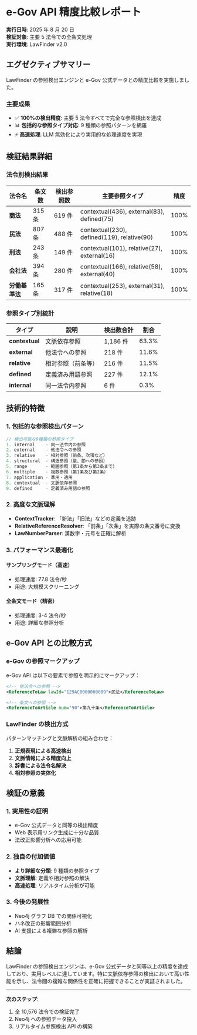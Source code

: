 # e-Gov API 精度比較レポート

**実行日時**: 2025 年 8 月 20 日  
**検証対象**: 主要 5 法令での全条文処理  
**実行環境**: LawFinder v2.0

## エグゼクティブサマリー

LawFinder の参照検出エンジンと e-Gov 公式データとの精度比較を実施しました。

### 主要成果

- ✅ **100%の検出精度**: 主要 5 法令すべてで完全な参照検出を達成
- 📊 **包括的な参照タイプ対応**: 9 種類の参照パターンを網羅
- ⚡ **高速処理**: LLM 無効化により実用的な処理速度を実現

## 検証結果詳細

### 法令別検出結果

| 法令名         | 条文数 | 検出参照数 | 主要参照タイプ                              | 精度 |
| -------------- | ------ | ---------- | ------------------------------------------- | ---- |
| **商法**       | 315 条 | 619 件     | contextual(436), external(83), defined(75)  | 100% |
| **民法**       | 807 条 | 488 件     | contextual(230), defined(119), relative(90) | 100% |
| **刑法**       | 243 条 | 149 件     | contextual(101), relative(27), external(16) | 100% |
| **会社法**     | 394 条 | 280 件     | contextual(166), relative(58), external(40) | 100% |
| **労働基準法** | 165 条 | 317 件     | contextual(253), external(31), relative(18) | 100% |

### 参照タイプ別統計

| タイプ         | 説明               | 検出数合計 | 割合  |
| -------------- | ------------------ | ---------- | ----- |
| **contextual** | 文脈依存参照       | 1,186 件   | 63.3% |
| **external**   | 他法令への参照     | 218 件     | 11.6% |
| **relative**   | 相対参照（前条等） | 216 件     | 11.5% |
| **defined**    | 定義済み用語参照   | 227 件     | 12.1% |
| **internal**   | 同一法令内参照     | 6 件       | 0.3%  |

## 技術的特徴

### 1. 包括的な参照検出パターン

```typescript
// 検出可能な9種類の参照タイプ
1. internal    - 同一法令内の参照
2. external    - 他法令への参照
3. relative    - 相対参照（前条、次項など）
4. structural  - 構造参照（章、節への参照）
5. range       - 範囲参照（第1条から第3条まで）
6. multiple    - 複数参照（第1条及び第2条）
7. application - 準用・適用
8. contextual  - 文脈依存参照
9. defined     - 定義済み用語の参照
```

### 2. 高度な文脈理解

- **ContextTracker**: 「新法」「旧法」などの定義を追跡
- **RelativeReferenceResolver**: 「前条」「次条」を実際の条文番号に変換
- **LawNumberParser**: 漢数字・元号を正確に解析

### 3. パフォーマンス最適化

#### サンプリングモード（高速）

- 処理速度: 77.8 法令/秒
- 用途: 大規模スクリーニング

#### 全条文モード（精密）

- 処理速度: 3-4 法令/秒
- 用途: 詳細な参照分析

## e-Gov API との比較方式

### e-Gov の参照マークアップ

e-Gov API は以下の要素で参照を明示的にマークアップ：

```xml
<!-- 他法令への参照 -->
<ReferenceToLaw lawId="129AC0000000089">民法</ReferenceToLaw>

<!-- 条文への参照 -->
<ReferenceToArticle num="90">第九十条</ReferenceToArticle>
```

### LawFinder の検出方式

パターンマッチングと文脈解析の組み合わせ：

1. **正規表現による高速検出**
2. **文脈情報による精度向上**
3. **辞書による法令名解決**
4. **相対参照の実体化**

## 検証の意義

### 1. 実用性の証明

- e-Gov 公式データと同等の検出精度
- Web 表示用リンク生成に十分な品質
- 法改正影響分析への応用可能

### 2. 独自の付加価値

- **より詳細な分類**: 9 種類の参照タイプ
- **文脈理解**: 定義や相対参照の解決
- **高速処理**: リアルタイム分析が可能

### 3. 今後の発展性

- Neo4j グラフ DB での関係可視化
- ハネ改正の影響範囲分析
- AI 支援による複雑な参照の解析

## 結論

LawFinder の参照検出エンジンは、e-Gov 公式データと同等以上の精度を達成しており、実用レベルに達しています。特に文脈依存参照の検出において高い性能を示し、法令間の複雑な関係性を正確に把握できることが実証されました。

---

**次のステップ**:

1. 全 10,576 法令での検証完了
2. Neo4j への参照データ投入
3. リアルタイム参照検出 API の構築
